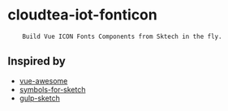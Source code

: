 cloudtea-iot-fonticon
=====================

```
	Build Vue ICON Fonts Components from Sktech in the fly.
```

## Inspired by

* [vue-awesome](https://github.com/Justineo/vue-awesome)
* [symbols-for-sketch](https://github.com/cognitom/symbols-for-sketch)
* [gulp-sketch](https://github.com/cognitom/gulp-sketch)